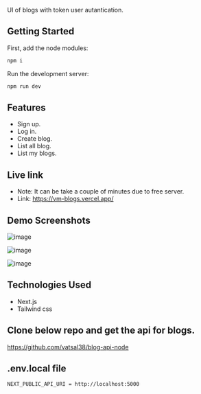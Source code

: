 UI of blogs with token user autantication.

## Getting Started

First, add the node modules:

```bash
npm i
```

Run the development server:

```bash
npm run dev
```

## Features

- Sign up.
- Log in.
- Create blog.
- List all blog.
- List my blogs.

## Live link
- Note: It can be take a couple of minutes due to free server.
- Link: https://vm-blogs.vercel.app/

## Demo Screenshots

![image](https://github.com/vatsal38/blog-ui/assets/101249643/a21d2343-8e9f-4a06-91e4-f66489977ad8)

![image](https://github.com/vatsal38/blog-ui/assets/101249643/9be13edc-9867-47b9-9ad2-9006fb97c719)

![image](https://github.com/vatsal38/blog-ui/assets/101249643/e84e185c-81f7-4cfe-bc22-4463edd91c53)

## Technologies Used

- Next.js 
- Tailwind css

## Clone below repo and get the api for blogs.
https://github.com/vatsal38/blog-api-node

## .env.local file

```bash
NEXT_PUBLIC_API_URI = http://localhost:5000
```

